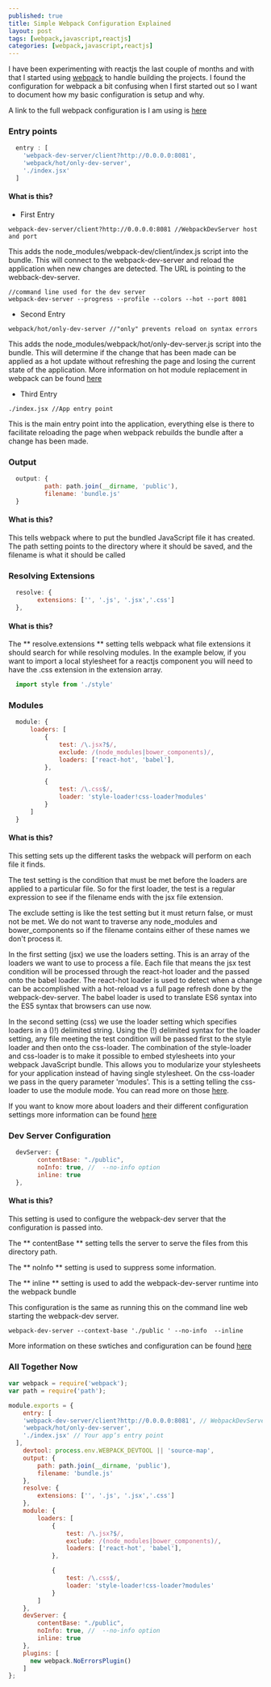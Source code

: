 ```yaml
---
published: true
title: Simple Webpack Configuration Explained
layout: post
tags: [webpack,javascript,reactjs]
categories: [webpack,javascript,reactjs]
---
```


I have been experimenting with reactjs the last couple of months and with that
I started using [webpack](https://webpack.github.io/) to handle building the projects.  I found the configuration for webpack a bit confusing when I first started out so I want to document how my basic configuration is setup and why.

A link to the full webpack configuration is I am using is [here](https://raw.githubusercontent.com/blaircamp/react-webpack-project/master/webpack.config.js)

### Entry points

```js
  entry : [
    'webpack-dev-server/client?http://0.0.0.0:8081',
    'webpack/hot/only-dev-server',
    './index.jsx'
  ]

```

#### What is this?

* First Entry
```
webpack-dev-server/client?http://0.0.0.0:8081 //WebpackDevServer host and port
```
This adds the node_modules/webpack-dev/client/index.js script into the bundle.  This will connect to the webpack-dev-server and reload the application when new changes are detected. The URL is pointing to the webback-dev-server.
```
//command line used for the dev server
webpack-dev-server --progress --profile --colors --hot --port 8081
```

* Second Entry
```
webpack/hot/only-dev-server //"only" prevents reload on syntax errors
```
This adds the node_modules/webpack/hot/only-dev-server.js script into the bundle.  This will determine if the change that has been made can be applied as a hot update without refreshing the page and losing the current state of the application.   More information on hot module replacement in webpack can be found [here](https://webpack.github.io/docs/hot-module-replacement-with-webpack.html)

* Third Entry
```
./index.jsx //App entry point
```
This is the main entry point into the application, everything else is there to facilitate reloading the page when webpack rebuilds the bundle after a change has been made.


### Output
```js
  output: {
          path: path.join(__dirname, 'public'),
          filename: 'bundle.js'
  }
```

#### What is this?
This tells webpack where to put the bundled JavaScript file it has created. The path setting points to the directory where it should be saved, and the filename is what it should be called


### Resolving Extensions
```js
  resolve: {
        extensions: ['', '.js', '.jsx','.css']
  },
```

#### What is this?
The ** resolve.extensions ** setting tells webpack what file extensions it should search for while resolving modules.  In the example below, if you want to import a local stylesheet for a reactjs component you will need to have the .css extension in the extension array.

```js
  import style from './style'
```

### Modules
```js
  module: {
      loaders: [
          {
              test: /\.jsx?$/,
              exclude: /(node_modules|bower_components)/,
              loaders: ['react-hot', 'babel'],
          },

          {
              test: /\.css$/,
              loader: 'style-loader!css-loader?modules'
          }
      ]
  }
```

#### What is this?
This setting sets up the different tasks the webpack will perform on each file
it finds.  

The test setting is the condition that must be met before the loaders are applied to
a particular file.  So for the first loader, the test is a regular expression
to see if the filename ends with the jsx file extension.

The exclude setting is like the test setting but it must return false, or must
not be met.  We do not want to traverse any node_modules and bower_components
so if the filename contains either of these names we don't process it.

In the first setting (jsx) we use the loaders setting.  This is an array of the
loaders we want to use to process a file. Each file that means the jsx test
condition will be processed through the react-hot loader and the passed onto
the babel loader. The react-hot loader is used to detect when a change can be
accomplished with a hot-reload vs a full page refresh done by the webpack-dev-server.
The babel loader is used to translate ES6 syntax into the ES5 syntax that browsers
can use now.

In the second setting (css) we use the loader setting which specifies loaders
in a ()!) delimited string.  Using the (!) delimited syntax for the loader
setting, any file meeting the test condition will be passed first to the
style loader and then onto the css-loader.  The combination of the style-loader
and css-loader is to make it possible to embed stylesheets into your webpack
JavaScript bundle.  This allows you to modularize your stylesheets for your
application instead of having single stylesheet. On the css-loader we pass in
the query parameter 'modules'.  This is a setting telling the css-loader to use
the module mode.  You can read more on those [here](https://github.com/css-modules/css-modules).


If you want to know more about loaders and their different configuration settings more information can be
found [here](https://webpack.github.io/docs/loaders.html)

### Dev Server Configuration
```js
  devServer: {
        contentBase: "./public",
        noInfo: true, //  --no-info option
        inline: true
  },
```

#### What is this?
This setting is used to configure the webpack-dev server that the configuration
is passed into.

The ** contentBase ** setting tells the server to serve the files from this directory path.

The ** noInfo ** setting is used to suppress some information.

The ** inline ** setting is used to add the webpack-dev-server runtime into the
webpack bundle

This configuration is the same as running this on the command line web starting
the webpack-dev server.
```
webpack-dev-server --context-base './public ' --no-info  --inline
```

More information on these swtiches and configuration can be found [here](https://webpack.github.io/docs/webpack-dev-server.html#webpack-dev-server-cli)

### All Together Now
```js
var webpack = require('webpack');
var path = require('path');

module.exports = {
    entry: [
    'webpack-dev-server/client?http://0.0.0.0:8081', // WebpackDevServer host and port
    'webpack/hot/only-dev-server',
    './index.jsx' // Your appʼs entry point
  ],
    devtool: process.env.WEBPACK_DEVTOOL || 'source-map',
    output: {
        path: path.join(__dirname, 'public'),
        filename: 'bundle.js'
    },
    resolve: {
        extensions: ['', '.js', '.jsx','.css']
    },
    module: {
        loaders: [
            {
                test: /\.jsx?$/,
                exclude: /(node_modules|bower_components)/,
                loaders: ['react-hot', 'babel'],
            },

            {
                test: /\.css$/,
                loader: 'style-loader!css-loader?modules'
            }
        ]
    },
    devServer: {
        contentBase: "./public",
        noInfo: true, //  --no-info option
        inline: true
    },
    plugins: [
      new webpack.NoErrorsPlugin()
    ]
};
```
